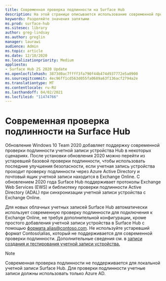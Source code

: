 ```yaml
---
title: Современная проверка подлинности на Surface Hub
description: На этой странице описывается использование современной проверки подлинности в Surface Hub в отличие от устаревшей базовой проверки подлинности.
keywords: Разделяйте значения запятыми
ms.prod: surface-hub
ms.sitesec: library
author: greg-lindsay
ms.author: greglin
manager: laurawi
audience: Admin
ms.topic: article
ms.date: 12/10/2020
ms.localizationpriority: Medium
appliesto:
- Surface Hub 2S 2020 Update
ms.openlocfilehash: 3873d0ac7ffff3fa790f44b474d937772e5a0900
ms.sourcegitcommit: 4ec96ff1cd563d055fa0689a63f136acf2794a2e
ms.translationtype: MT
ms.contentlocale: ru-RU
ms.lasthandoff: 04/02/2021
ms.locfileid: "11474766"
---
```

# <a name="modern-authentication-on-surface-hub"></a>Современная проверка подлинности на Surface Hub

Обновление Windows 10 Team 2020 добавляет поддержку современной проверки подлинности учетной записи устройства Hub в некоторых сценариях. После установки обновления 2020 можно перейти из устаревшей базовой проверки подлинности, чтобы использовать последние улучшения безопасности, если учетная запись устройства проходит проверку подлинности через Azure Active Directory и почтовый ящик учетной записи находится в Exchange Online. С обновлением 2020 года Surface Hub поддерживает протоколы Exchange Web Services (EWS) и библиотеку проверки подлинности Active Directory (ADAL) при синхронизации учетной записи устройства с Exchange Online.

Для новых облачных учетных записей Surface Hub автоматически использует современную проверку подлинности для подключения к Exchange Online, не требуя дополнительной конфигурации, кроме простого добавления учетной записи устройства в Surface Hub с помощью [формата alias@contoso.com](mailto:alias@contoso.com). Не используйте устаревший формат Contoso\alias, который не поддерживается для современной проверки подлинности. Дополнительные сведения см. в [записи создания и тестирования учетной записи устройства.](create-and-test-a-device-account-surface-hub.md)

> [!NOTE]
> Современная проверка подлинности не поддерживается для локальной учетной записи Surface Hub. Для проверки подлинности учетные записи должны использовать только Azure AD.
